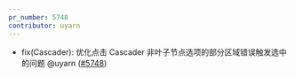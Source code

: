 ```yaml
---
pr_number: 5748
contributor: uyarn
---
```


- fix(Cascader): 优化点击 Cascader 非叶子节点选项的部分区域错误触发选中的问题 @uyarn ([#5748](https://github.com/Tencent/tdesign-vue-next/pull/5748))
